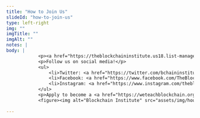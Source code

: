 ```yaml
--- 
title: "How to Join Us"
slideId: "how-to-join-us"
type: left-right
img: ""
imgTitle: ""
imgAlt: ""
notes: | 
body: | 
            <p><a href="https://theblockchaininstitute.us18.list-manage.com/subscribe?u=ed27e0082d5f7e8d5cd3e3622&amp;id=d50da5888a" target="_blank">Sign up for our Newsletter!</a></p>
            <p>Follow us on social media!</p>
            <ul>
                <li>Twitter: <a href="https://twitter.com/bchaininstitute" target="_blank">@bchaininstitute</a></li>
                <li>Facebook: <a href="https://www.facebook.com/TheBlockchainInstitute/" target="_blank">theblockchaininstitute</a></li>
                <li>Instagram: <a href="https://www.instagram.com/theblockchaininstitute/" target="_blank">theblockchaininstitute</a></li>
            </ul>
            <p>Apply to become a <a href="https://weteachblockchain.org/ambassadors/" target="_blank">Blockchain Ambassador!</a></p>
            <figure><img alt="Blockchain Institute" src="assets/img/housekeeping.jpg" title="How To Join Us"></figure>
        
---
```


